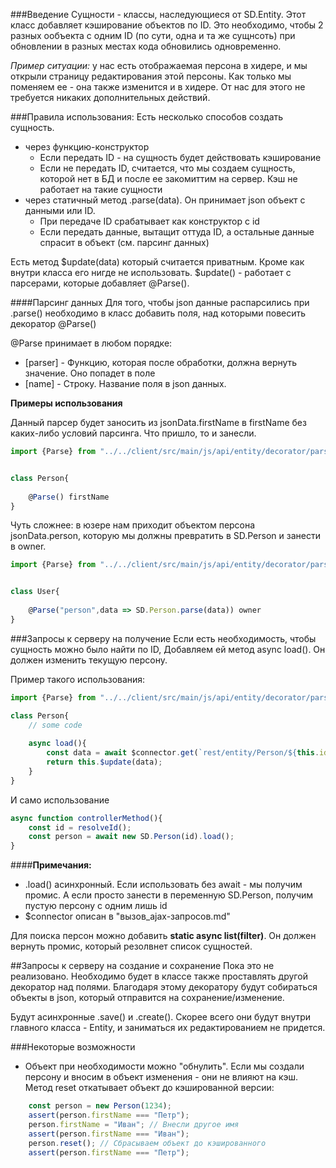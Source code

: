 ###Введение
Сущности - классы, наследующиеся от SD.Entity.
Этот класс добавляет кэширование объектов по ID. 
Это необходимо, чтобы 2 разных ообъекта с одним ID (по сути, одна и та же сущнсоть)
при обновлении в разных местах кода обновились одновременно.

*Пример ситуации:* у нас есть отображаемая персона в хидере, и мы открыли страницу редактирования этой персоны.
Как только мы поменяем ее - она также изменится и в хидере. От нас для этого не требуется никаких дополнительных действий.

###Правила использования:
Есть несколько способов создать сущность.
* через функцию-конструктор
  * Если передать ID - на сущность будет действовать кэширование
  * Если не передать ID, считается, что мы создаем сущность, 
которой нет в БД и после ее закомиттим на сервер. Кэш не работает на такие сущности
* через статичный метод .parse(data). Он принимает json объект с данными или ID. 
  * При передаче ID срабатывает как конструктор с id
  * Если передать данные, вытащит оттуда ID, а остальные данные спрасит в объект (см. парсинг данных)
  
Есть метод $update(data) который считается приватным. Кроме как внутри класса его нигде не использовать.
$update() - работает с парсерами, которые добавляет @Parse(). 
  
####Парсинг данных
Для того, чтобы json данные распарсились при .parse() необходимо в класс
добавить поля, над которыми повесить декоратор @Parse()

@Parse принимает в любом порядке:
* [parser] - Функцию, которая после обработки, должна вернуть значение. Оно попадет в поле
* [name] - Строку. Название поля в json данных.

**Примеры использования**

Данный парсер будет заносить из jsonData.firstName в firstName без каких-либо условий парсинга. Что пришло, то и занесли.
```JavaScript
import {Parse} from "../../client/src/main/js/api/entity/decorator/parse.decorator";


class Person{
    
    @Parse() firstName
}
````

Чуть сложнее: в юзере нам приходит объектом персона jsonData.person, которую мы должны превратить в SD.Person и занести в owner.

```JavaScript
import {Parse} from "../../client/src/main/js/api/entity/decorator/parse.decorator";


class User{
    
    @Parse("person",data => SD.Person.parse(data)) owner
}
````

###Запросы к серверу на получение
Если есть необходимость, чтобы сущность можно было найти по ID,
Добавляем ей метод async load(). Он должен изменить текущую персону.

Пример такого использования:
```JavaScript
import {Parse} from "../../client/src/main/js/api/entity/decorator/parse.decorator";

class Person{
    // some code
    
    async load(){
        const data = await $connector.get(`rest/entity/Person/${this.id}`);
        return this.$update(data);
    }
}
````
И само использование
```JavaScript
async function controllerMethod(){
    const id = resolveId();
    const person = await new SD.Person(id).load();
}
````
####**Примечания:**
* .load() асинхронный. Если использовать без await - мы получим промис. А если просто занести в переменную SD.Person, получим пустую персону с одним лишь id
* $connector описан в "вызов_ajax-запросов.md"

Для поиска персон можно добавить **static async list(filter)**.
Он должен вернуть промис, который резолвнет список сущностей.


##Запросы к серверу на создание и сохранение
Пока это не реализовано. Необходимо будет в классе также проставлять другой декоратор над полями.
Благодаря этому декоратору будут собираться объекты в json, который отправится на сохранение/изменение.

Будут асинхронные .save() и .create(). Скорее всего они будут внутри главного класса - Entity, и заниматься их редактированием не придется.


###Некоторые возможности
* Объект при необходимости можно "обнулить". Если мы создали персону и вносим в объект изменения - они не влияют на кэш. Метод reset откатывает объект до кэшированной версии:
```JavaScript
    const person = new Person(1234);
    assert(person.firstName === "Петр");
    person.firstName = "Иван"; // Внесли другое имя
    assert(person.firstName === "Иван");
    person.reset(); // Сбрасываем объект до кэшированного
    assert(person.firstName === "Петр");
```